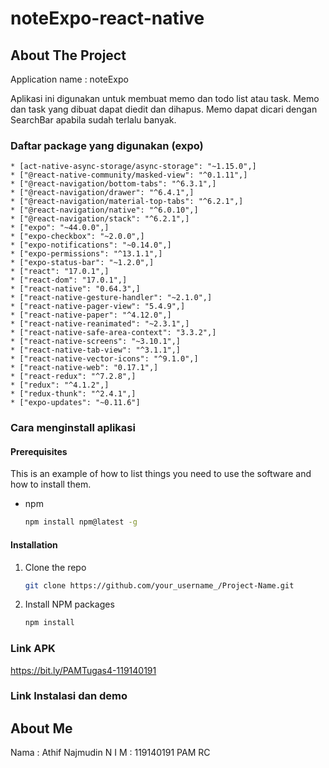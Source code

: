 # noteExpo-react-native
## About The Project
Application name : noteExpo

Aplikasi ini digunakan untuk membuat memo dan todo list atau task. Memo dan task yang dibuat dapat diedit dan dihapus. Memo dapat dicari dengan SearchBar
apabila sudah terlalu banyak.

### Daftar package yang digunakan (expo)
    * [act-native-async-storage/async-storage": "~1.15.0",]
    * ["@react-native-community/masked-view": "^0.1.11",]
    * ["@react-navigation/bottom-tabs": "^6.3.1",]
    * ["@react-navigation/drawer": "^6.4.1",]
    * ["@react-navigation/material-top-tabs": "^6.2.1",]
    * ["@react-navigation/native": "^6.0.10",]
    * ["@react-navigation/stack": "^6.2.1",]
    * ["expo": "~44.0.0",]
    * ["expo-checkbox": "~2.0.0",]
    * ["expo-notifications": "~0.14.0",]
    * ["expo-permissions": "^13.1.1",]
    * ["expo-status-bar": "~1.2.0",]
    * ["react": "17.0.1",]
    * ["react-dom": "17.0.1",]
    * ["react-native": "0.64.3",]
    * ["react-native-gesture-handler": "~2.1.0",]
    * ["react-native-pager-view": "5.4.9",]
    * ["react-native-paper": "^4.12.0",]
    * ["react-native-reanimated": "~2.3.1",]
    * ["react-native-safe-area-context": "3.3.2",]
    * ["react-native-screens": "~3.10.1",]
    * ["react-native-tab-view": "^3.1.1",]
    * ["react-native-vector-icons": "^9.1.0",]
    * ["react-native-web": "0.17.1",]
    * ["react-redux": "^7.2.8",]
    * ["redux": "^4.1.2",]
    * ["redux-thunk": "^2.4.1",]
    * ["expo-updates": "~0.11.6"]
    
### Cara menginstall aplikasi
#### Prerequisites

This is an example of how to list things you need to use the software and how to install them.
* npm
  ```sh
  npm install npm@latest -g
  ```

#### Installation
1. Clone the repo
   ```sh
   git clone https://github.com/your_username_/Project-Name.git
   ```
2. Install NPM packages
   ```sh
   npm install
   ```
### Link APK
https://bit.ly/PAMTugas4-119140191

### Link Instalasi dan demo

## About Me
Nama  : Athif Najmudin
N I M : 119140191
PAM RC
